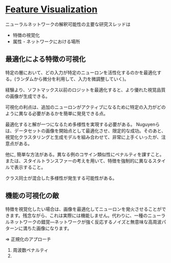 # [Feature Visualization](https://distill.pub/2017/feature-visualization/)

ニューラルネットワークの解釈可能性の主要な研究スレッドは
+ 特徴の視覚化
+ 属性 - ネットワークにおける場所
  
## 最適化による特徴の可視化

特定の層において、どの入力が特定のニューロンを活性化するのかを最適化する。(ランダムから微分を利用して、入力を微調整していく)。

経験より、ソフトマックス以前のロジットを最適化すると、より優れた視覚品質の画像が生成できる。

可視化の利点は、追加のニューロンがアクティブになるために特定の入力がどのように異なる必要があるかを簡単に発見できる点。

最適化すると解が一つになるため多様性を実現する必要がある。
Nuguyenらは、データセットの画像を開始点として最適化させ、限定的な成功。そのあと、視覚化クラスタリングと生成モデルを組み合わせて、非常に上手くいったが、注意点がある。

他に, 簡単な方法がある。異なる例のコサイン類似性にペナルティを課すこと。または、スタイルトランスファーの考えを用いて、特徴を強制的に異なるスタイルで表示すること。

クラス同士が混合した多様性が発生する可能性がある。

## 機能の可視化の敵

特徴を視覚化したい場合は、画像を最適化してニューロンを発火させることができます。残念ながら、これは実際には機能しません。代わりに、一種のニューラルネットワークの錯覚—ネットワークが強く反応するノイズと無意味な高周波パターンに満ちた画像になります。

=> 正規化のアプローチ

1. 周波数ペナルティ
2. 



